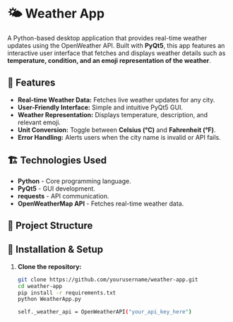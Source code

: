 # 🌤 Weather App

A Python-based desktop application that provides real-time weather updates using the OpenWeather API. Built with **PyQt5**, this app features an interactive user interface that fetches and displays weather details such as **temperature, condition, and an emoji representation of the weather**.

## 🚀 Features

- **Real-time Weather Data:** Fetches live weather updates for any city.
- **User-Friendly Interface:** Simple and intuitive PyQt5 GUI.
- **Weather Representation:** Displays temperature, description, and relevant emoji.
- **Unit Conversion:** Toggle between **Celsius (°C)** and **Fahrenheit (°F)**.
- **Error Handling:** Alerts users when the city name is invalid or API fails.

## 🏗 Technologies Used

- **Python** - Core programming language.
- **PyQt5** - GUI development.
- **requests** - API communication.
- **OpenWeatherMap API** - Fetches real-time weather data.

## 📂 Project Structure


## 🔧 Installation & Setup

1. **Clone the repository:**
   ```bash
   git clone https://github.com/yourusername/weather-app.git
   cd weather-app
   pip install -r requirements.txt
   python WeatherApp.py

   self._weather_api = OpenWeatherAPI("your_api_key_here")

